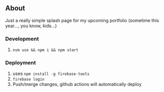
## About

Just a really simple splash page for my upcoming portfolio (sometime this year..., you know, kids...)
### Development

1. `nvm use && npm i && npm start`

### Deployment

1. uses `npm install -g firebase-tools`
2. `firebase login`
3. Push/merge changes, github actions will automatically deploy
